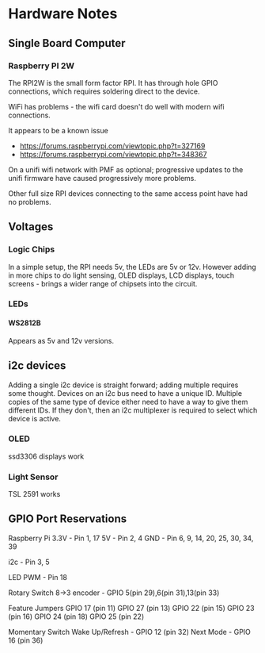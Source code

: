 # Hardware Notes

## Single Board Computer

### Raspberry PI 2W
The RPI2W is the small form factor RPI. It has through hole GPIO connections, which requires soldering direct to the device.

WiFi has problems - the wifi card doesn't do well with modern wifi connections.

It appears to be a known issue 
- https://forums.raspberrypi.com/viewtopic.php?t=327169
- https://forums.raspberrypi.com/viewtopic.php?t=348367

On a unifi wifi network with PMF as optional; progressive updates to the unifi firmware have caused progressively more problems.

Other full size RPI devices connecting to the same access point have had no problems.

## Voltages

### Logic Chips

In a simple setup, the RPI needs 5v, the LEDs are 5v or 12v.
However adding in more chips to do light sensing, OLED displays, LCD displays, touch screens - brings a wider range of chipsets into the circuit.


### LEDs

#### WS2812B

Appears as 5v and 12v versions.

## i2c devices

Adding a single i2c device is straight forward; adding multiple requires some thought. Devices on an i2c bus need to have a unique ID. Multiple copies of the same type of device either need to have a way to give them different IDs. If they don't, then an i2c multiplexer is required to select which device is active.

### OLED

ssd3306 displays work

### Light Sensor

TSL 2591 works

## GPIO Port Reservations

Raspberry Pi 
3.3V - Pin 1, 17
5V   - Pin 2, 4
GND  - Pin 6, 9, 14, 20, 25, 30, 34, 39

i2c  - Pin 3, 5

LED PWM - Pin 18

Rotary Switch 
 8->3 encoder - GPIO 5(pin 29),6(pin 31),13(pin 33)

Feature Jumpers
 GPIO 17 (pin 11)
 GPIO 27 (pin 13)
 GPIO 22 (pin 15)
 GPIO 23 (pin 16)
 GPIO 24 (pin 18)
 GPIO 25 (pin 22)

Momentary Switch
 Wake Up/Refresh - GPIO 12 (pin 32)
 Next Mode - GPIO 16 (pin 36)

